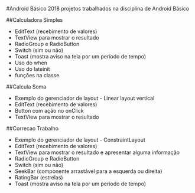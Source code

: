 #Android Básico 2018
projetos trabalhados na disciplina de Android Básico 

##Calculadora Simples
 - EditText (recebimento de valores)
 - TextView para mostrar o resultado
 - RadioGroup  e RadioButton
 - Switch (sim ou não)
 - Toast (mostra aviso na tela por um período de tempo)
 - Uso do when
 - Uso do lateinit
 - funções na classe

##Calcula Soma
 - Exemplo do gerenciador de layout - Linear layout vertical
 - EditText (recebimento de valores)
 - Button com ação no onClick
 - TextView para mostrar o resultado

##Correcao Trabalho
 - Exemplo do gerenciador de layout - ConstraintLayout
 - EditText (recebimento de valores)
 - TextView para mostrar o resultado e apresentar alguma informação
 - RadioGroup  e RadioButton
 - Switch (sim ou não)
 - SeekBar (componente arrastável para a esquerda ou direita)
 - RatingBar (estrelas)
 - Toast (mostra aviso na tela por um período de tempo)
